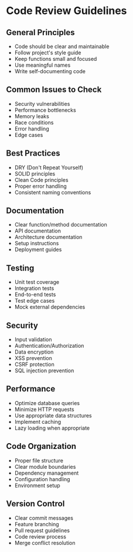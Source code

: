 # Code Review Guidelines

## General Principles
- Code should be clear and maintainable
- Follow project's style guide
- Keep functions small and focused
- Use meaningful names
- Write self-documenting code

## Common Issues to Check
- Security vulnerabilities
- Performance bottlenecks
- Memory leaks
- Race conditions
- Error handling
- Edge cases

## Best Practices
- DRY (Don't Repeat Yourself)
- SOLID principles
- Clean Code principles
- Proper error handling
- Consistent naming conventions

## Documentation
- Clear function/method documentation
- API documentation
- Architecture documentation
- Setup instructions
- Deployment guides

## Testing
- Unit test coverage
- Integration tests
- End-to-end tests
- Test edge cases
- Mock external dependencies

## Security
- Input validation
- Authentication/Authorization
- Data encryption
- XSS prevention
- CSRF protection
- SQL injection prevention

## Performance
- Optimize database queries
- Minimize HTTP requests
- Use appropriate data structures
- Implement caching
- Lazy loading when appropriate

## Code Organization
- Proper file structure
- Clear module boundaries
- Dependency management
- Configuration handling
- Environment setup

## Version Control
- Clear commit messages
- Feature branching
- Pull request guidelines
- Code review process
- Merge conflict resolution